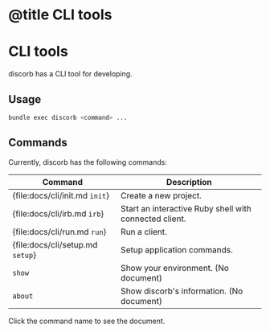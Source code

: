 # @title CLI tools

# CLI tools

discorb has a CLI tool for developing.

## Usage

```bash
bundle exec discorb <command> ...
```

## Commands

Currently, discorb has the following commands:

| Command | Description |
|---------|-------------|
| {file:docs/cli/init.md `init`} | Create a new project. |
| {file:docs/cli/irb.md `irb`} | Start an interactive Ruby shell with connected client. |
| {file:docs/cli/run.md `run`} | Run a client. |
| {file:docs/cli/setup.md `setup`} | Setup application commands. |
| `show` | Show your environment. (No document) |
| `about` | Show discorb's information. (No document) |

Click the command name to see the document.
